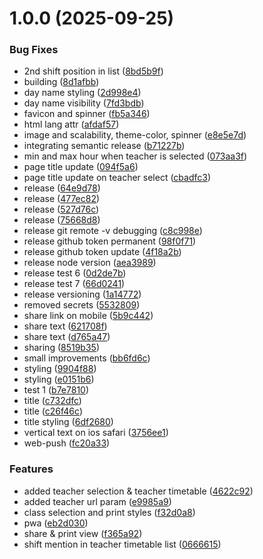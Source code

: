 # 1.0.0 (2025-09-25)


### Bug Fixes

* 2nd shift position in list ([8bd5b9f](https://github.com/kamilniftaliev/timetable/commit/8bd5b9fb79315e0131bd266b235acf1db72b8d84))
* building ([8d1afbb](https://github.com/kamilniftaliev/timetable/commit/8d1afbb8d39014f447fadc51acfc26a4c84f3b48))
* day name styling ([2d998e4](https://github.com/kamilniftaliev/timetable/commit/2d998e4c6302564269765027fa11550dfce5c403))
* day name visibility ([7fd3bdb](https://github.com/kamilniftaliev/timetable/commit/7fd3bdb1105693eba58101b6c7a9bcb933faed08))
* favicon and spinner ([fb5a346](https://github.com/kamilniftaliev/timetable/commit/fb5a3460177f8796cc00b83769d482dd7120e622))
* html lang attr ([afdaf57](https://github.com/kamilniftaliev/timetable/commit/afdaf57c7e9b5549e2fd3d9342fe9cf17d1675a3))
* image and scalability, theme-color, spinner ([e8e5e7d](https://github.com/kamilniftaliev/timetable/commit/e8e5e7d5df281f2f9f943c41737738621c7078b5))
* integrating semantic release ([b71227b](https://github.com/kamilniftaliev/timetable/commit/b71227bdcc613edf522b85bd1c0bc24d501e4e3f))
* min and max hour when teacher is selected ([073aa3f](https://github.com/kamilniftaliev/timetable/commit/073aa3f0fcc2a61e791778008aac4c36cb25ea99))
* page title update ([094f5a6](https://github.com/kamilniftaliev/timetable/commit/094f5a6d481af2d7a82aaaa53756ced163855cf9))
* page title update on teacher select ([cbadfc3](https://github.com/kamilniftaliev/timetable/commit/cbadfc36ca34f0ccaa14786351e884a88dccfda1))
* release ([64e9d78](https://github.com/kamilniftaliev/timetable/commit/64e9d7804fe3a1680e6cd081b675b26484dca24c))
* release ([477ec82](https://github.com/kamilniftaliev/timetable/commit/477ec827c7d7fc8076710e1f90fc67136b2d40b2))
* release ([527d76c](https://github.com/kamilniftaliev/timetable/commit/527d76c2972e6744960a3c0adaf2420577dff222))
* release ([75668d8](https://github.com/kamilniftaliev/timetable/commit/75668d8ba47b2040a07ec3ac551728faecf18843))
* release git remote -v debugging ([c8c998e](https://github.com/kamilniftaliev/timetable/commit/c8c998e79ab07988648c8fde863a5f7c84876e26))
* release github token permanent ([98f0f71](https://github.com/kamilniftaliev/timetable/commit/98f0f7106121c1c0f6a85f7e9e2c358b2de36ce1))
* release github token update ([4f18a2b](https://github.com/kamilniftaliev/timetable/commit/4f18a2b05d650bcf9c2c1a71781c193850c56252))
* release node version ([aea3989](https://github.com/kamilniftaliev/timetable/commit/aea39892dd1b165ce02edc89079b61f5e7c3c6b6))
* release test 6 ([0d2de7b](https://github.com/kamilniftaliev/timetable/commit/0d2de7b0258b97ec6d5694081267c26790a05500))
* release test 7 ([66d0241](https://github.com/kamilniftaliev/timetable/commit/66d024148cc1f8a55ad836188715bd89ffa46751))
* release versioning ([1a14772](https://github.com/kamilniftaliev/timetable/commit/1a14772ea528b698ceed932a6deb445258f2f0a1))
* removed secrets ([5532809](https://github.com/kamilniftaliev/timetable/commit/5532809619721ebaba4cc3a4f997b86cacac15e3))
* share link on mobile ([5b9c442](https://github.com/kamilniftaliev/timetable/commit/5b9c4421f18891296b94258f5f4ca0c7afdb7b3c))
* share text ([621708f](https://github.com/kamilniftaliev/timetable/commit/621708f985041d92ee548ebed45f710a82c01606))
* share text ([d765a47](https://github.com/kamilniftaliev/timetable/commit/d765a478b8b82cab9d87461708d122a95628174e))
* sharing ([8519b35](https://github.com/kamilniftaliev/timetable/commit/8519b351523f1b055d39f9874192f70518fa2ba2))
* small improvements ([bb6fd6c](https://github.com/kamilniftaliev/timetable/commit/bb6fd6c43296040cc29d6c2b480cf217ad5b5822))
* styling ([9904f88](https://github.com/kamilniftaliev/timetable/commit/9904f889634eafc7304589b9c21cf680b9be7e7f))
* styling ([e0151b6](https://github.com/kamilniftaliev/timetable/commit/e0151b64db279793993eba1b7903057b94d84932))
* test 1 ([b7e7810](https://github.com/kamilniftaliev/timetable/commit/b7e781010f8c13fa746ec86019f7f41b2f36e8e1))
* title ([c732dfc](https://github.com/kamilniftaliev/timetable/commit/c732dfc8f0bb2036b2d21f19da3d4b93ab2e182b))
* title ([c26f46c](https://github.com/kamilniftaliev/timetable/commit/c26f46c27a22873d1cab6bc177795cb431c62eca))
* title styling ([6df2680](https://github.com/kamilniftaliev/timetable/commit/6df2680b2365f3ad81c578663db5723e91994603))
* vertical text on ios safari ([3756ee1](https://github.com/kamilniftaliev/timetable/commit/3756ee1120b2e2546b9f0d43c7e4544f50e59f12))
* web-push ([fc20a33](https://github.com/kamilniftaliev/timetable/commit/fc20a33744afb54964ceb815bdaf7890386c1c10))


### Features

* added teacher selection & teacher timetable ([4622c92](https://github.com/kamilniftaliev/timetable/commit/4622c9296c493868395b35519a9f7ab707c2ae4b))
* added teacher url param ([e9985a9](https://github.com/kamilniftaliev/timetable/commit/e9985a97fbfb7913da65363d1ce1da1895a41acd))
* class selection and print styles ([f32d0a8](https://github.com/kamilniftaliev/timetable/commit/f32d0a847cd4f6844a0aea1b5d9c4323a05ad877))
* pwa ([eb2d030](https://github.com/kamilniftaliev/timetable/commit/eb2d030e04830261c95f790811fd3d2f07b392db))
* share & print view ([f365a92](https://github.com/kamilniftaliev/timetable/commit/f365a92f044861b3b83e366bb0fcc592962bacc7))
* shift mention in teacher timetable list ([0666615](https://github.com/kamilniftaliev/timetable/commit/06666159ed9d1cfa7486ccf1d1a07f109fb93472))
